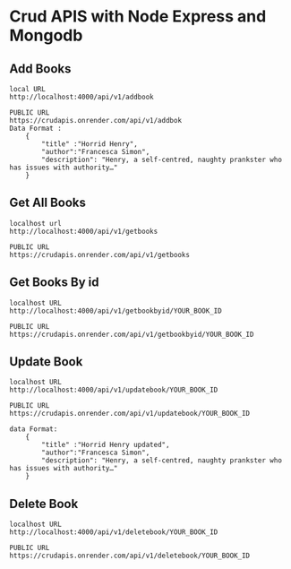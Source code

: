 # Crud APIS with  Node Express and Mongodb 

## Add Books 

    local URL
    http://localhost:4000/api/v1/addbook

    PUBLIC URL
    https://crudapis.onrender.com/api/v1/addbok
    Data Format : 
        {
            "title" :"Horrid Henry",
            "author":"Francesca Simon",
            "description": "Henry, a self-centred, naughty prankster who has issues with authority…"
        }


## Get All Books 
   
    localhost url
    http://localhost:4000/api/v1/getbooks

    PUBLIC URL
    https://crudapis.onrender.com/api/v1/getbooks


## Get Books By id

    localhost URL
    http://localhost:4000/api/v1/getbookbyid/YOUR_BOOK_ID

    PUBLIC URL
    https://crudapis.onrender.com/api/v1/getbookbyid/YOUR_BOOK_ID


## Update Book

    localhost URL
    http://localhost:4000/api/v1/updatebook/YOUR_BOOK_ID

    PUBLIC URL
    https://crudapis.onrender.com/api/v1/updatebook/YOUR_BOOK_ID

    data Format: 
        {
            "title" :"Horrid Henry updated",
            "author":"Francesca Simon",
            "description": "Henry, a self-centred, naughty prankster who has issues with authority…"
        }


## Delete Book

    localhost URL
    http://localhost:4000/api/v1/deletebook/YOUR_BOOK_ID

    PUBLIC URL
    https://crudapis.onrender.com/api/v1/deletebook/YOUR_BOOK_ID


